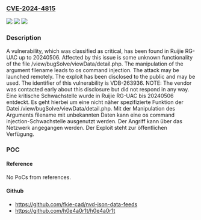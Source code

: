 ### [CVE-2024-4815](https://cve.mitre.org/cgi-bin/cvename.cgi?name=CVE-2024-4815)
![](https://img.shields.io/static/v1?label=Product&message=RG-UAC&color=blue)
![](https://img.shields.io/static/v1?label=Version&message=20240506%20&color=brightgreen)
![](https://img.shields.io/static/v1?label=Vulnerability&message=CWE-78%20OS%20Command%20Injection&color=brightgreen)

### Description

A vulnerability, which was classified as critical, has been found in Ruijie RG-UAC up to 20240506. Affected by this issue is some unknown functionality of the file /view/bugSolve/viewData/detail.php. The manipulation of the argument filename leads to os command injection. The attack may be launched remotely. The exploit has been disclosed to the public and may be used. The identifier of this vulnerability is VDB-263936. NOTE: The vendor was contacted early about this disclosure but did not respond in any way.
Eine kritische Schwachstelle wurde in Ruijie RG-UAC bis 20240506 entdeckt. Es geht hierbei um eine nicht näher spezifizierte Funktion der Datei /view/bugSolve/viewData/detail.php. Mit der Manipulation des Arguments filename mit unbekannten Daten kann eine os command injection-Schwachstelle ausgenutzt werden. Der Angriff kann über das Netzwerk angegangen werden. Der Exploit steht zur öffentlichen Verfügung.

### POC

#### Reference
No PoCs from references.

#### Github
- https://github.com/fkie-cad/nvd-json-data-feeds
- https://github.com/h0e4a0r1t/h0e4a0r1t

